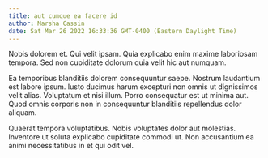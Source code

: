 ```yaml
---
title: aut cumque ea facere id
author: Marsha Cassin
date: Sat Mar 26 2022 16:33:36 GMT-0400 (Eastern Daylight Time)
---
```

Nobis dolorem et. Qui velit ipsam. Quia explicabo enim maxime laboriosam tempora. Sed non cupiditate dolorum quia velit hic aut numquam.

 Ea temporibus blanditiis dolorem consequuntur saepe. Nostrum laudantium est labore ipsum. Iusto ducimus harum excepturi non omnis ut dignissimos velit alias. Voluptatum et nisi illum. Porro consequatur est ut minima aut. Quod omnis corporis non in consequuntur blanditiis repellendus dolor aliquam.

 Quaerat tempora voluptatibus. Nobis voluptates dolor aut molestias. Inventore ut soluta explicabo cupiditate commodi ut. Non accusantium ea animi necessitatibus in et qui odit vel.